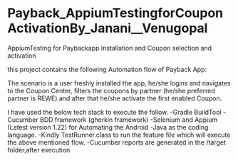 # Payback_AppiumTestingforCouponActivationBy_Janani__Venugopal
AppiumTesting for Paybackapp Installation and Coupon selection and activation

this project contains the following Automation flow of  Payback App:

The scenario is a user freshly installed the app, he/she logins and
navigates to the Coupon Center, filters the coupons by partner (he/she
preferred partner is REWE) and after that he/she activate the first
enabled Coupon.


I have used the below tech stack to execute the follow.
-Gradle BuildTool
-Cucumber BDD framework (gherkin framework)
-Selenium and Appium (Latest version 1.22) for Automating the Android 
-Java as the coding language.
-Kindly TestRunner.class to run the feature file which will execute the above mentioned flow.
-Cucumber reports are generated in the /target folder,after execution

